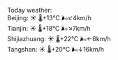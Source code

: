 Today weather:  
Beijing: ☀️ 🌡️+13°C 🌬️↙4km/h  
Tianjin: ☀️ 🌡️+18°C 🌬️↘7km/h  
Shijiazhuang: ☀️ 🌡️+22°C 🌬️←6km/h  
Tangshan: ☀️ 🌡️+20°C 🌬️↓16km/h  
